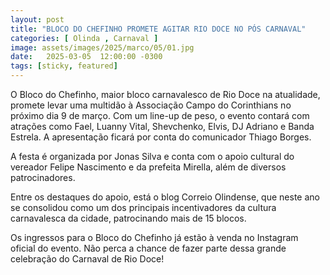 ```yaml
---
layout: post
title: "BLOCO DO CHEFINHO PROMETE AGITAR RIO DOCE NO PÓS CARNAVAL"
categories: [ Olinda , Carnaval ]
image: assets/images/2025/marco/05/01.jpg
date:   2025-03-05  12:00:00 -0300
tags: [sticky, featured]
---
```

O Bloco do Chefinho, maior bloco carnavalesco de Rio Doce na atualidade, promete levar uma multidão à Associação Campo do Corinthians no próximo dia 9 de março. Com um line-up de peso, o evento contará com atrações como Fael, Luanny Vital, Shevchenko, Elvis, DJ Adriano e Banda Estrela. A apresentação ficará por conta do comunicador Thiago Borges.

A festa é organizada por Jonas Silva e conta com o apoio cultural do vereador Felipe Nascimento e da prefeita Mirella, além de diversos patrocinadores.

Entre os destaques do apoio, está o blog Correio Olindense, que neste ano se consolidou como um dos principais incentivadores da cultura carnavalesca da cidade, patrocinando mais de 15 blocos.

Os ingressos para o Bloco do Chefinho já estão à venda no Instagram oficial do evento. Não perca a chance de fazer parte dessa grande celebração do Carnaval de Rio Doce!